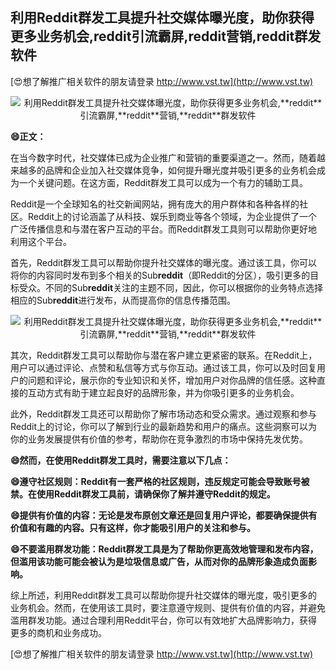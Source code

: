## **利用Reddit群发工具提升社交媒体曝光度，助你获得更多业务机会,**reddit**引流霸屏,**reddit**营销,**reddit**群发软件**

[😍想了解推广相关软件的朋友请登录 http://www.vst.tw](http://www.vst.tw)

 <center><img src="https://vst.tw/MP4/tuiguang/png/6.png" alt="利用Reddit群发工具提升社交媒体曝光度，助你获得更多业务机会,**reddit**引流霸屏,**reddit**营销,**reddit**群发软件"></center>

**😄正文：**

在当今数字时代，社交媒体已成为企业推广和营销的重要渠道之一。然而，随着越来越多的品牌和企业加入社交媒体竞争，如何提升曝光度并吸引更多的业务机会成为一个关键问题。在这方面，Reddit群发工具可以成为一个有力的辅助工具。

Reddit是一个全球知名的社交新闻网站，拥有庞大的用户群体和各种各样的社区。Reddit上的讨论涵盖了从科技、娱乐到商业等各个领域，为企业提供了一个广泛传播信息和与潜在客户互动的平台。而Reddit群发工具则可以帮助你更好地利用这个平台。

首先，Reddit群发工具可以帮助你提升社交媒体的曝光度。通过该工具，你可以将你的内容同时发布到多个相关的Sub**reddit**（即Reddit的分区），吸引更多的目标受众。不同的Sub**reddit**关注的主题不同，因此，你可以根据你的业务特点选择相应的Sub**reddit**进行发布，从而提高你的信息传播范围。

 <center><img src="https://vst.tw/MP4/tuiguang/png/4.png" alt="利用Reddit群发工具提升社交媒体曝光度，助你获得更多业务机会,**reddit**引流霸屏,**reddit**营销,**reddit**群发软件"></center>

其次，Reddit群发工具可以帮助你与潜在客户建立更紧密的联系。在Reddit上，用户可以通过评论、点赞和私信等方式与你互动。通过该工具，你可以及时回复用户的问题和评论，展示你的专业知识和关怀，增加用户对你品牌的信任感。这种直接的互动方式有助于建立起良好的品牌形象，并为你吸引更多的业务机会。

此外，Reddit群发工具还可以帮助你了解市场动态和受众需求。通过观察和参与Reddit上的讨论，你可以了解到行业的最新趋势和用户的痛点。这些洞察可以为你的业务发展提供有价值的参考，帮助你在竞争激烈的市场中保持先发优势。

**😄然而，在使用Reddit群发工具时，需要注意以下几点：**

**😄遵守社区规则：Reddit有一套严格的社区规则，违反规定可能会导致账号被禁。在使用Reddit群发工具前，请确保你了解并遵守Reddit的规定。**

**😄提供有价值的内容：无论是发布原创文章还是回复用户评论，都要确保提供有价值和有趣的内容。只有这样，你才能吸引用户的关注和参与。**

**😄不要滥用群发功能：Reddit群发工具是为了帮助你更高效地管理和发布内容，但滥用该功能可能会被认为是垃圾信息或广告，从而对你的品牌形象造成负面影响。**

综上所述，利用Reddit群发工具可以帮助你提升社交媒体的曝光度，吸引更多的业务机会。然而，在使用该工具时，要注意遵守规则、提供有价值的内容，并避免滥用群发功能。通过合理利用Reddit平台，你可以有效地扩大品牌影响力，获得更多的商机和业务成功。

[😍想了解推广相关软件的朋友请登录 http://www.vst.tw](http://www.vst.tw)



